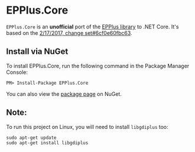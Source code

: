 EPPlus.Core
===========
`EPPlus.Core` is an **unofficial** port of the [EPPlus library](http://epplus.codeplex.com) to .NET Core. 
It's based on the [2/17/2017, change set#6cf0e60fbc63](http://epplus.codeplex.com/SourceControl/list/changesets).


Install via NuGet
-----------------
To install EPPlus.Core, run the following command in the Package Manager Console:

```
PM> Install-Package EPPlus.Core
```

You can also view the [package page](http://www.nuget.org/packages/EPPlus.Core/) on NuGet.

Note:
-----------------
To run this project on Linux, you will need to install `libgdiplus` too:
```
sudo apt-get update
sudo apt-get install libgdiplus
```
